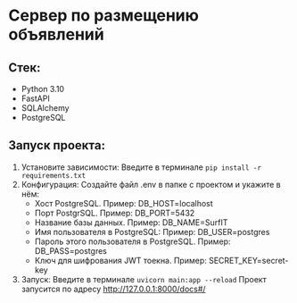 # Сервер по размещению объявлений

## Стек:
- Python 3.10
- FastAPI
- SQLAlchemy
- PostgreSQL

## Запуск проекта:
1. Установите зависимости:
Введите в терминале `pip install -r requirements.txt`
2. Конфигурация:
Создайте файл .env в папке с проектом и укажите в нём:
   - Хост PostgreSQL. Пример: DB_HOST=localhost
   - Порт PostgrSQL. Пример: DB_PORT=5432
   - Название базы данных. Пример: DB_NAME=SurfIT
   - Имя пользователя в PostgreSQL: Пример: DB_USER=postgres
   - Пароль этого пользователя в PostgreSQL. Пример: DB_PASS=postgres
   - Ключ для шифрования JWT тоекна. Пример: SECRET_KEY=secret-key
3. Запуск:
Введите в терминале `uvicorn main:app --reload`
Проект запусится по адресу http://127.0.0.1:8000/docs#/
